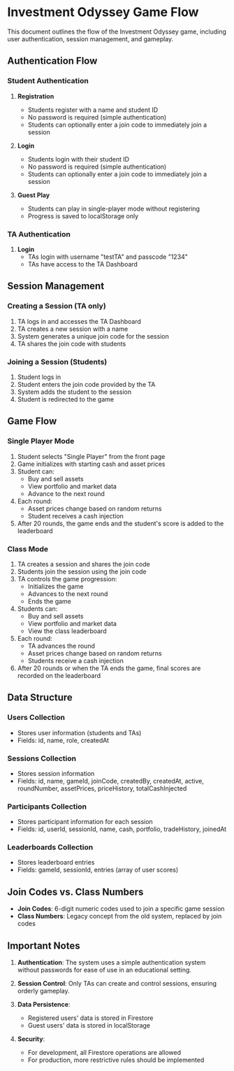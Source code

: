 # Investment Odyssey Game Flow

This document outlines the flow of the Investment Odyssey game, including user authentication, session management, and gameplay.

## Authentication Flow

### Student Authentication
1. **Registration**
   - Students register with a name and student ID
   - No password is required (simple authentication)
   - Students can optionally enter a join code to immediately join a session

2. **Login**
   - Students login with their student ID
   - No password is required (simple authentication)
   - Students can optionally enter a join code to immediately join a session

3. **Guest Play**
   - Students can play in single-player mode without registering
   - Progress is saved to localStorage only

### TA Authentication
1. **Login**
   - TAs login with username "testTA" and passcode "1234"
   - TAs have access to the TA Dashboard

## Session Management

### Creating a Session (TA only)
1. TA logs in and accesses the TA Dashboard
2. TA creates a new session with a name
3. System generates a unique join code for the session
4. TA shares the join code with students

### Joining a Session (Students)
1. Student logs in
2. Student enters the join code provided by the TA
3. System adds the student to the session
4. Student is redirected to the game

## Game Flow

### Single Player Mode
1. Student selects "Single Player" from the front page
2. Game initializes with starting cash and asset prices
3. Student can:
   - Buy and sell assets
   - View portfolio and market data
   - Advance to the next round
4. Each round:
   - Asset prices change based on random returns
   - Student receives a cash injection
5. After 20 rounds, the game ends and the student's score is added to the leaderboard

### Class Mode
1. TA creates a session and shares the join code
2. Students join the session using the join code
3. TA controls the game progression:
   - Initializes the game
   - Advances to the next round
   - Ends the game
4. Students can:
   - Buy and sell assets
   - View portfolio and market data
   - View the class leaderboard
5. Each round:
   - TA advances the round
   - Asset prices change based on random returns
   - Students receive a cash injection
6. After 20 rounds or when the TA ends the game, final scores are recorded on the leaderboard

## Data Structure

### Users Collection
- Stores user information (students and TAs)
- Fields: id, name, role, createdAt

### Sessions Collection
- Stores session information
- Fields: id, name, gameId, joinCode, createdBy, createdAt, active, roundNumber, assetPrices, priceHistory, totalCashInjected

### Participants Collection
- Stores participant information for each session
- Fields: id, userId, sessionId, name, cash, portfolio, tradeHistory, joinedAt

### Leaderboards Collection
- Stores leaderboard entries
- Fields: gameId, sessionId, entries (array of user scores)

## Join Codes vs. Class Numbers

- **Join Codes**: 6-digit numeric codes used to join a specific game session
- **Class Numbers**: Legacy concept from the old system, replaced by join codes

## Important Notes

1. **Authentication**: The system uses a simple authentication system without passwords for ease of use in an educational setting.

2. **Session Control**: Only TAs can create and control sessions, ensuring orderly gameplay.

3. **Data Persistence**: 
   - Registered users' data is stored in Firestore
   - Guest users' data is stored in localStorage

4. **Security**: 
   - For development, all Firestore operations are allowed
   - For production, more restrictive rules should be implemented

